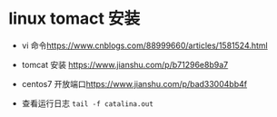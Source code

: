 # linux tomact 安装

* vi 命令<https://www.cnblogs.com/88999660/articles/1581524.html>

* tomcat 安装 <https://www.jianshu.com/p/b71296e8b9a7>

* centos7 开放端口<https://www.jianshu.com/p/bad33004bb4f>

* 查看运行日志 `tail -f catalina.out`
